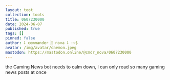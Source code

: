 ```yaml
---
layout: toot
collection: toots
title: 0607230000
date: 2024-06-07
published: true
tags: []
pinned: false
author: ⸸ commander ░ nova ⸸ :~$
avatar: /img/avatar/daemon.jpeg
mastodon: https://mastodon.online/@cmdr_nova/0607230000
---
```


the Gaming News bot needs to calm down, I can only read so many gaming news posts at once
